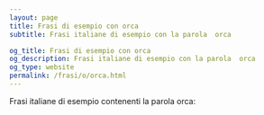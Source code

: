 ```yaml
---
layout: page
title: Frasi di esempio con orca 
subtitle: Frasi italiane di esempio con la parola  orca

og_title: Frasi di esempio con orca 
og_description: Frasi italiane di esempio con la parola  orca
og_type: website
permalink: /frasi/o/orca.html
---
```


Frasi italiane di esempio contenenti la parola orca:


